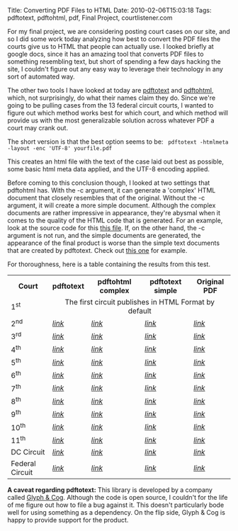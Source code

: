 Title: Converting PDF Files to HTML
Date: 2010-02-06T15:03:18
Tags: pdftotext, pdftohtml, pdf, Final Project, courtlistener.com


For my final project, we are considering posting court cases on our site, and so I did some work today analyzing how best to convert the PDF files the courts give us to HTML that people can actually use. I looked briefly at google docs, since it has an amazing tool that converts PDF files to something resembling text, but short of spending a few days hacking the site, I couldn't figure out any easy way to leverage their technology in any sort of automated way. 

The other two tools I have looked at today are <a href="http://www.foolabs.com/xpdf/" target="_blank">pdftotext</a> and <a href="http://pdftohtml.sourceforge.net/" target="_blank">pdftohtml</a>, which, not surprisingly, do what their names claim they do. Since we're going to be pulling cases from the 13 federal circuit courts, I wanted to figure out which method works best for which court, and which method will provide us with the most generalizable solution across whatever PDF a court may crank out.

The short version is that the best option seems to be:
<code lang="bash">
pdftotext -htmlmeta -layout -enc 'UTF-8' yourfile.pdf
</code>

This creates an html file with the text of the case laid out best as possible, some basic html meta data applied, and the UTF-8 encoding applied. 

Before coming to this conclusion though, I looked at two settings that pdftohtml has. With the -c argument, it can generate a 'complex' HTML document that closely resembles that of the original. Without the -c argument, it will create a more simple document. Although the complex documents are rather impressive in appearance, they're abysmal when it comes to the quality of the HTML code that is generated. For an example, look at the source code for this <a href="/archive/shared/pdf-to-html-test/pdftohtml-complex-noframes-noimages-2ndCircuit-08-6301-cv_opn.html">this file</a>. If, on the other hand, the -c argument is not run, and the simple documents are generated, the appearance of the final product is worse than the simple text documents that are created by pdftotext. Check out <a href="/archive/shared/pdf-to-html-test/pdftohtml-simple-noframes-noimages-2ndCircuit-08-6301-cv_opn.html">this one</a> for example.

For thoroughness, here is a table containing the results from this test.
<table>
<tr>
  <th>Court</th>
  <th>pdftotext</th>
  <th>pdftohtml complex</th>
  <th>pdftotext simple</th>
  <th>Original PDF</th>
</tr>
<tr>
  <td>1<sup>st</sup></td>
  <td colspan="4" align="center">The first circuit publishes in HTML Format by default</td>
</tr>
<tr>
  <td>2<sup>nd</sup></td>
  <td><a href="/archive/shared/pdf-to-html-test/pdftotext-layout-htmlmeta-utf-8-2ndCircuit-08-6301-cv_opn.html"><em>link</em></a></td>
  <td><a href="/archive/shared/pdf-to-html-test/pdftohtml-complex-noframes-noimages-2ndCircuit-08-6301-cv_opn.html"><em>link</em></a></td>
  <td><a href="/archive/shared/pdf-to-html-test/pdftohtml-simple-noframes-noimages-2ndCircuit-08-6301-cv_opn.html"><em>link</em></a></td>
  <td><a href="/archive/shared/pdf-to-html-test/2ndCircuit-08-6301-cv_opn.pdf"><em>link</em></a></td>
</tr>
<tr>
  <td>3<sup>rd</sup></td>
  <td><a href="/archive/shared/pdf-to-html-test/pdftotext-layout-htmlmeta-utf-8-3rdCircuit-091225p.html"><em>link</em></a></td>
  <td><a href="/archive/shared/pdf-to-html-test/pdftohtml-complex-noframes-noimages-3rdCircuit-091225p.html"><em>link</em></a></td>
  <td><a href="/archive/shared/pdf-to-html-test/pdftohtml-simple-noframes-noimages-3rdCircuit-091225p.html"><em>link</em></a></td>
  <td><a href="/archive/shared/pdf-to-html-test/3rdCircuit-091225p.pdf"><em>link</em></a></td>
</tr>
<tr>
  <td>4<sup>th</sup></td>
  <td><a href="/archive/shared/pdf-to-html-test/pdftotext-layout-htmlmeta-utf-8-4thCircuit-082373.P.html"><em>link</em></a></td>
  <td><a href="/archive/shared/pdf-to-html-test/pdftohtml-complex-noframes-noimages-4thCircuit-082373.P.html"><em>link</em></a></td>
  <td><a href="/archive/shared/pdf-to-html-test/pdftohtml-simple-noframes-noimages-4thCircuit-082373.P.html"><em>link</em></a></td>
  <td><a href="/archive/shared/pdf-to-html-test/4thCircuit-082373.P.pdf"><em>link</em></a></td>
</tr>
<tr>
  <td>5<sup>th</sup></td>
  <td><a href="/archive/shared/pdf-to-html-test/pdftotext-layout-htmlmeta-utf-8-5thCircuit-07-30815-CR0.wpd.html"><em>link</em></a></td>
  <td><a href="/archive/shared/pdf-to-html-test/pdftohtml-complex-noframes-noimages-5thCircuit-07-30815-CR0.wpd.html"><em>link</em></a></td>
  <td><a href="/archive/shared/pdf-to-html-test/pdftohtml-simple-noframes-noimages-5thCircuit-07-30815-CR0.wpd.html"><em>link</em></a></td>
  <td><a href="/archive/shared/pdf-to-html-test/5thCircuit-07-30815-CR0.wpd.pdf"><em>link</em></a></td>
</tr>
<tr>
  <td>6<sup>th</sup></td>
  <td><a href="/archive/shared/pdf-to-html-test/pdftotext-layout-htmlmeta-utf-8-6thCircuit-10a0023p-06.html"><em>link</em></a></td>
  <td><a href="/archive/shared/pdf-to-html-test/pdftohtml-complex-noframes-noimages-6thCircuit-10a0023p-06.html"><em>link</em></a></td>
  <td><a href="/archive/shared/pdf-to-html-test/pdftohtml-simple-noframes-noimages-6thCircuit-10a0023p-06.html"><em>link</em></a></td>
  <td><a href="/archive/shared/pdf-to-html-test/6thCircuit-10a0023p-06.pdf"><em>link</em></a></td>
</tr>
<tr>
  <td>7<sup>th</sup></td>
  <td><a href="/archive/shared/pdf-to-html-test/pdftotext-layout-htmlmeta-utf-8-7thCircuit-UZ1FFY4T.html"><em>link</em></a></td>
  <td><a href="/archive/shared/pdf-to-html-test/pdftohtml-complex-noframes-noimages-7thCircuit-UZ1FFY4T.html"><em>link</em></a></td>
  <td><a href="/archive/shared/pdf-to-html-test/pdftohtml-simple-noframes-noimages-7thCircuit-UZ1FFY4T.html"><em>link</em></a></td>
  <td><a href="/archive/shared/pdf-to-html-test/7thCircuit-UZ1FFY4T.pdf"><em>link</em></a></td>
</tr>
<tr>
  <td>8<sup>th</sup></td>
  <td><a href="/archive/shared/pdf-to-html-test/pdftotext-layout-htmlmeta-utf-8-8thCircuit-071306U.html"><em>link</em></a></td>
  <td><a href="/archive/shared/pdf-to-html-test/pdftohtml-complex-noframes-noimages-8thCircuit-071306U.html"><em>link</em></a></td>
  <td><a href="/archive/shared/pdf-to-html-test/pdftohtml-simple-noframes-noimages-8thCircuit-071306U.html"><em>link</em></a></td>
  <td><a href="/archive/shared/pdf-to-html-test/8thCircuit-071306U.pdf"><em>link</em></a></td>
</tr>
<tr>
  <td>9<sup>th</sup></td>
  <td><a href="/archive/shared/pdf-to-html-test/pdftotext-layout-htmlmeta-utf-8-9thCircuit-07-55393.html"><em>link</em></a></td>
  <td><a href="/archive/shared/pdf-to-html-test/pdftohtml-complex-noframes-noimages-9thCircuit-07-55393.html"><em>link</em></a></td>
  <td><a href="/archive/shared/pdf-to-html-test/pdftohtml-simple-noframes-noimages-9thCircuit-07-55393.html"><em>link</em></a></td>
  <td><a href="/archive/shared/pdf-to-html-test/9thCircuit-07-55393.pdf"><em>link</em></a></td>
</tr>
<tr>
  <td>10<sup>th</sup></td>
  <td><a href="/archive/shared/pdf-to-html-test/pdftotext-layout-htmlmeta-utf-8-10thCircuit-06-6247.html"><em>link</em></a></td>
  <td><a href="/archive/shared/pdf-to-html-test/pdftohtml-complex-noframes-noimages-10thCircuit-06-6247.html"><em>link</em></a></td>
  <td><a href="/archive/shared/pdf-to-html-test/pdftohtml-simple-noframes-noimages-10thCircuit-06-6247.html"><em>link</em></a></td>
  <td><a href="/archive/shared/pdf-to-html-test/10thCircuit-06-6247.pdf"><em>link</em></a></td>
</tr>
<tr>
  <td>11<sup>th</sup></td>
  <td><a href="/archive/shared/pdf-to-html-test/pdftotext-layout-htmlmeta-utf-8-11thCircuit-200814991.html"><em>link</em></a></td>
  <td><a href="/archive/shared/pdf-to-html-test/pdftohtml-complex-noframes-noimages-11thCircuit-200814991.html"><em>link</em></a></td>
  <td><a href="/archive/shared/pdf-to-html-test/pdftohtml-simple-noframes-noimages-11thCircuit-200814991.html"><em>link</em></a></td>
  <td><a href="/archive/shared/pdf-to-html-test/11thCircuit-200814991.pdf"><em>link</em></a></td>
</tr>
<tr>
  <td>DC Circuit</td>
  <td><a href="/archive/shared/pdf-to-html-test/pdftotext-layout-htmlmeta-utf-8-DC-Circuit-07-3125-1229519.html"><em>link</em></a></td>
  <td><a href="/archive/shared/pdf-to-html-test/pdftohtml-complex-noframes-noimages-DC-Circuit-07-3125-1229519.html"><em>link</em></a></td>
  <td><a href="/archive/shared/pdf-to-html-test/pdftohtml-simple-noframes-noimages-DC-Circuit-07-3125-1229519.html"><em>link</em></a></td>
  <td><a href="/archive/shared/pdf-to-html-test/DC-Circuit-07-3125-1229519.pdf"><em>link</em></a></td>
</tr>
<tr>
  <td>Federal Circuit</td>
  <td><a href="/archive/shared/pdf-to-html-test/pdftotext-layout-htmlmeta-utf-8-FederalCircuit-09-1361.html"><em>link</em></a></td>
  <td><a href="/archive/shared/pdf-to-html-test/pdftohtml-complex-noframes-noimages-FederalCircuit-09-1361.html"><em>link</em></a></td>
  <td><a href="/archive/shared/pdf-to-html-test/pdftohtml-simple-noframes-noimages-FederalCircuit-09-1361.html"><em>link</em></a></td>
  <td><a href="/archive/shared/pdf-to-html-test/FederalCircuit-09-1361.pdf"><em>link</em></a></td>
</tr>
</table>

<strong>A caveat regarding pdftotext:</strong> This library is developed by a company called <a href="http://www.glyphandcog.com/index.html" target="_blank">Glyph & Cog</a>. Although the code is open source, I couldn't for the life of me figure out how to file a bug against it. This doesn't particularly bode well for using something as a dependency. On the flip side, Glyph & Cog is happy to provide support for the product.